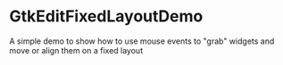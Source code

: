 # GtkEditFixedLayoutDemo
A simple demo to show how to use mouse events to "grab" widgets and move or align them on a fixed layout
